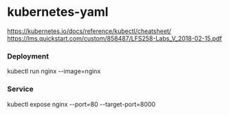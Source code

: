 # kubernetes-yaml
https://kubernetes.io/docs/reference/kubectl/cheatsheet/  
https://lms.quickstart.com/custom/858487/LFS258-Labs_V_2018-02-15.pdf  
### Deployment  
kubectl run nginx --image=nginx
### Service
kubectl expose nginx --port=80 --target-port=8000

